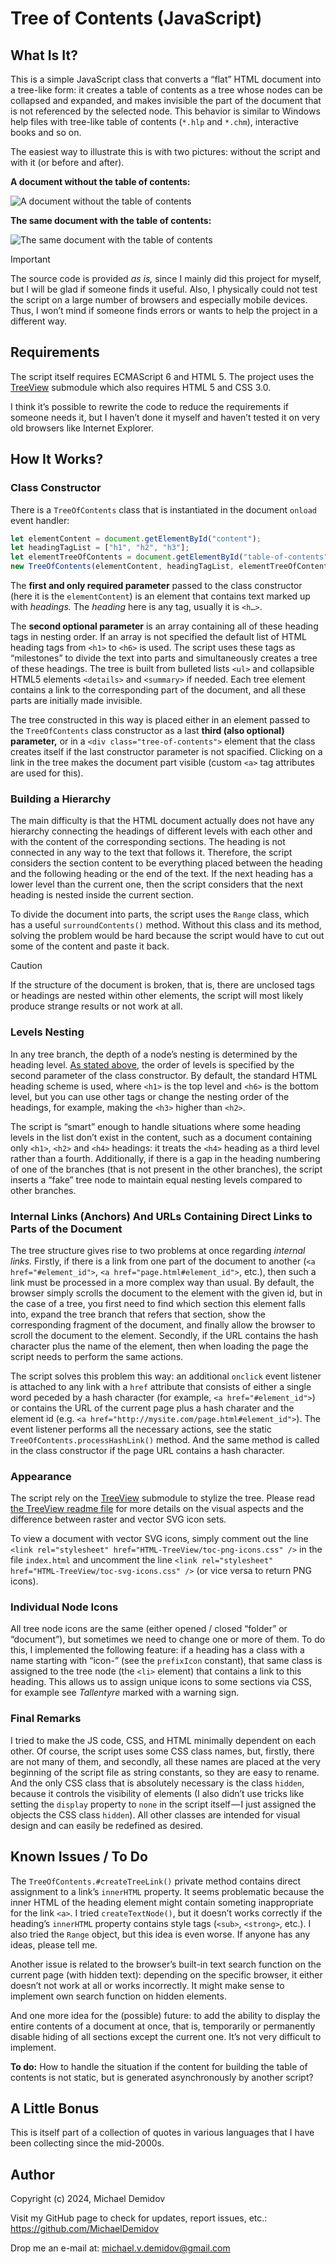 Tree of Contents (JavaScript)
=============================

What Is It?
-----------

This is a simple JavaScript class that converts a “flat” HTML document into a tree-like form: it creates a table of contents as a tree whose nodes can be collapsed and expanded, and makes invisible the part of the document that is not referenced by the selected node. This behavior is similar to Windows help files with tree-like table of contents (`*.hlp` and `*.chm`), interactive books and so on.

The easiest way to illustrate this is with two pictures: without the script and with it (or before and after).

**A document without the table of contents:**

![A document without the table of contents](images/no_toc.jpg)

**The same document with the table of contents:**

![The same document with the table of contents](images/toc.jpg)

> [!IMPORTANT]
> The source code is provided *as is,* since I mainly did this project for myself, but I will be glad if someone finds it useful. Also, I physically could not test the script on a large number of browsers and especially mobile devices. Thus, I won’t mind if someone finds errors or wants to help the project in a different way.

Requirements
------------

The script itself requires ECMAScript 6 and HTML 5. The project uses the [TreeView](https://github.com/MichaelDemidov/HTML-TreeView) submodule which also requires HTML 5 and CSS 3.0.

I think it’s possible to rewrite the code to reduce the requirements if someone needs it, but I haven’t done it myself and haven’t tested it on very old browsers like Internet Explorer.

How It Works?
-------------

### Class Constructor

There is a `TreeOfContents` class that is instantiated in the document `onload` event handler:

```JavaScript
let elementContent = document.getElementById("content");
let headingTagList = ["h1", "h2", "h3"];
let elementTreeOfContents = document.getElementById("table-of-contents");
new TreeOfContents(elementContent, headingTagList, elementTreeOfContents);
```

The **first and only required parameter** passed to the class constructor (here it is the `elementContent`) is an element that contains text marked up with *headings.* The *heading* here is any tag, usually it is `<h…>`.

The **second optional parameter** is an array containing all of these heading tags in nesting order. If an array is not specified the default list of HTML heading tags from `<h1>` to `<h6>` is used. The script uses these tags as “milestones” to divide the text into parts and simultaneously creates a tree of these headings. The tree is built from bulleted lists `<ul>` and collapsible HTML5 elements `<details>` and `<summary>` if needed. Each tree element contains a link to the corresponding part of the document, and all these parts are initially made invisible.

The tree constructed in this way is placed either in an element passed to the `TreeOfContents` class constructor as a last **third (also optional) parameter,** or in a `<div class="tree-of-contents">` element that the class creates itself if the last constructor parameter is not spacified. Clicking on a link in the tree makes the document part visible (custom `<a>` tag attributes are used for this).

### Building a Hierarchy

The main difficulty is that the HTML document actually does not have any hierarchy connecting the headings of different levels with each other and with the content of the corresponding sections. The heading is not connected in any way to the text that follows it. Therefore, the script considers the section content to be everything placed between the heading and the following heading or the end of the text. If the next heading has a lower level than the current one, then the script considers that the next heading is nested inside the current section.

To divide the document into parts, the script uses the `Range` class, which has a useful `surroundContents()` method. Without this class and its method, solving the problem would be hard because the script would have to cut out some of the content and paste it back.

> [!CAUTION]
> If the structure of the document is broken, that is, there are unclosed tags or headings are nested within other elements, the script will most likely produce strange results or not work at all.

### Levels Nesting

In any tree branch, the depth of a node’s nesting is determined by the heading level. [As stated above](#class-constructor), the order of levels is specified by the second parameter of the class constructor. By default, the standard HTML heading scheme is used, where `<h1>` is the top level and `<h6>` is the bottom level, but you can use other tags or change the nesting order of the headings, for example, making the `<h3>` higher than `<h2>`.

The script is “smart” enough to handle situations where some heading levels in the list don’t exist in the content, such as a document containing only `<h1>`, `<h2>` and `<h4>` headings: it treats the `<h4>` heading as a third level rather than a fourth. Additionally, if there is a gap in the heading numbering of one of the branches (that is not present in the other branches), the script inserts a “fake” tree node to maintain equal nesting levels compared to other branches.

### Internal Links (Anchors) And URLs Containing Direct Links to Parts of the Document

The tree structure gives rise to two problems at once regarding *internal links.* Firstly, if there is a link from one part of the document to another (`<a href="#element_id">`, `<a href="page.html#element_id">`, etc.), then such a link must be processed in a more complex way than usual. By default, the browser simply scrolls the document to the element with the given id, but in the case of a tree, you first need to find which section this element falls into, expand the tree branch that refers that section, show the corresponding fragment of the document, and finally allow the browser to scroll the document to the element. Secondly, if the URL contains the hash character plus the name of the element, then when loading the page the script needs to perform the same actions.

The script solves this problem this way: an additional `onclick` event listener is attached to any link with a `href` attribute that consists of either a single word peceded by a hash character (for example, `<a href="#element_id">`) or contains the URL of the current page plus a hash charater and the element id (e.g. `<a href="http://mysite.com/page.html#element_id">`). The event listener performs all the necessary actions, see the static `TreeOfContents.processHashLink()` method. And the same method is called in the class constructor if the page URL contains a hash character.

### Appearance

The script rely on the [TreeView](https://github.com/MichaelDemidov/HTML-TreeView) submodule to stylize the tree. Please read [the TreeView readme file](https://github.com/MichaelDemidov/HTML-TreeView//blob/main/README.md) for more details on the visual aspects and the difference between raster and vector SVG icon sets.

To view a document with vector SVG icons, simply comment out the line `<link rel="stylesheet" href="HTML-TreeView/toc-png-icons.css" />` in the file `index.html` and uncomment the line `<link rel="stylesheet" href="HTML-TreeView/toc-svg-icons.css" />` (or vice versa to return PNG icons).

### Individual Node Icons

All tree node icons are the same (either opened / closed “folder” or “document”), but sometimes we need to change one or more of them. To do this, I implemented the following feature: if a heading has a class with a name starting with “icon-” (see the `prefixIcon` constant), that same class is assigned to the tree node (the `<li>` element) that contains a link to this heading. This allows us to assign unique icons to some sections via CSS, for example see _Tallentyre_ marked with a warning sign.

### Final Remarks

I tried to make the JS code, CSS, and HTML minimally dependent on each other. Of course, the script uses some CSS class names, but, firstly, there are not many of them, and secondly, all these names are placed at the very beginning of the script file as string constants, so they are easy to rename. And the only CSS class that is absolutely necessary is the class `hidden`, because it controls the visibility of elements (I also didn’t use tricks like setting the `display` property to `none` in the script itself — I just assigned the objects the CSS class `hidden`). All other classes are intended for visual design and can easily be redefined as desired.

Known Issues / To Do
--------------------

The `TreeOfContents.#createTreeLink()` private method contains direct assignment to a link’s `innerHTML` property. It seems problematic because the inner HTML of the heading element might contain someting inappropriate for the link `<a>`. I tried `createTextNode()`, but it doesn’t works correctly if the heading’s `innerHTML` property contains style tags (`<sub>`, `<strong>`, etc.). I also tried the `Range` object, but this idea is even worse. If anyone has any ideas, please tell me.

Another issue is related to the browser’s built-in text search function on the current page (with hidden text): depending on the specific browser, it either doesn’t not work at all or works incorrectly. It might make sense to implement own search function on hidden elements.

And one more idea for the (possible) future: to add the ability to display the entire contents of a document at once, that is, temporarily or permanently disable hiding of all sections except the current one. It’s not very difficult to implement.

**To do:** How to handle the situation if the content for building the table of contents is not static, but is generated asynchronously by another script?

A Little Bonus
--------------

This is itself part of a collection of quotes in various languages that I have been collecting since the mid-2000s.

Author
------
Copyright (c) 2024, Michael Demidov

Visit my GitHub page to check for updates, report issues, etc.: https://github.com/MichaelDemidov

Drop me an e-mail at: michael.v.demidov@gmail.com
